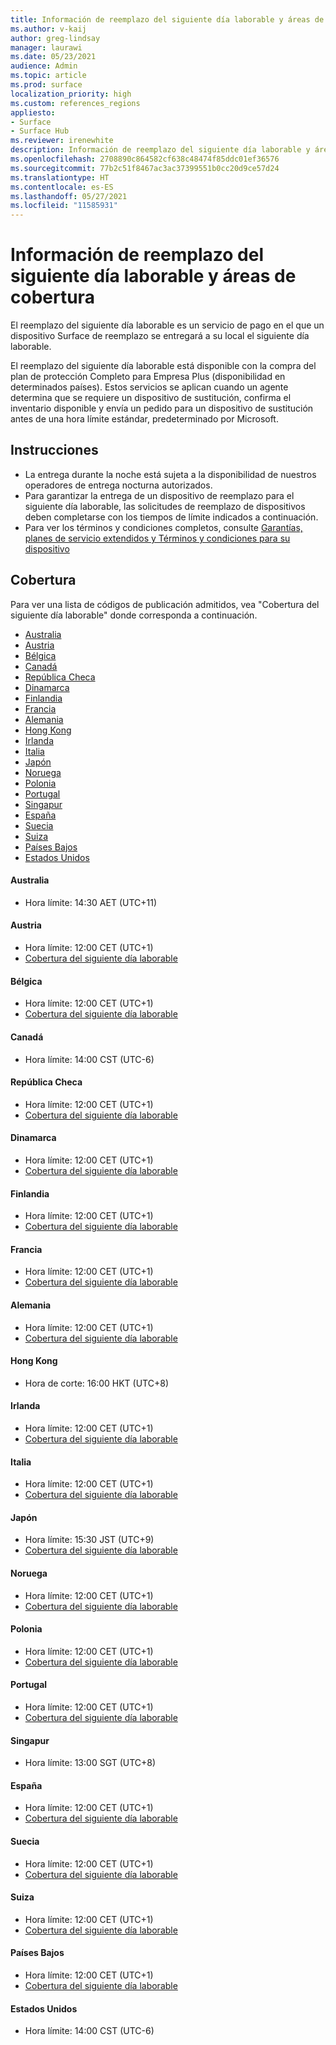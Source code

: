 ```yaml
---
title: Información de reemplazo del siguiente día laborable y áreas de cobertura
ms.author: v-kaij
author: greg-lindsay
manager: laurawi
ms.date: 05/23/2021
audience: Admin
ms.topic: article
ms.prod: surface
localization_priority: high
ms.custom: references_regions
appliesto:
- Surface
- Surface Hub
ms.reviewer: irenewhite
description: Información de reemplazo del siguiente día laborable y áreas de cobertura.
ms.openlocfilehash: 2708890c864582cf638c48474f85ddc01ef36576
ms.sourcegitcommit: 77b2c51f8467ac3ac37399551b0cc20d9ce57d24
ms.translationtype: HT
ms.contentlocale: es-ES
ms.lasthandoff: 05/27/2021
ms.locfileid: "11585931"
---
```

# <a name="next-business-day-replacement-information--coverage-areas"></a>Información de reemplazo del siguiente día laborable y áreas de cobertura

El reemplazo del siguiente día laborable es un servicio de pago en el que un dispositivo Surface de reemplazo se entregará a su local el siguiente día laborable. 

El reemplazo del siguiente día laborable está disponible con la compra del plan de protección Completo para Empresa Plus (disponibilidad en determinados países). Estos servicios se aplican cuando un agente determina que se requiere un dispositivo de sustitución, confirma el inventario disponible y envía un pedido para un dispositivo de sustitución antes de una hora límite estándar, predeterminado por Microsoft. 

## <a name="guidelines"></a>Instrucciones

- La entrega durante la noche está sujeta a la disponibilidad de nuestros operadores de entrega nocturna autorizados.
- Para garantizar la entrega de un dispositivo de reemplazo para el siguiente día laborable, las solicitudes de reemplazo de dispositivos deben completarse con los tiempos de límite indicados a continuación.
- Para ver los términos y condiciones completos, consulte [Garantías, planes de servicio extendidos y Términos y condiciones para su dispositivo](https://support.microsoft.com/topic/warranties-extended-service-plans-and-terms-conditions-for-your-device-eedf7a23-84a7-1a47-480b-0e10503eedf5)

## <a name="coverage"></a>Cobertura

Para ver una lista de códigos de publicación admitidos, vea "Cobertura del siguiente día laborable" donde corresponda a continuación. 

- [Australia](#australia)
- [Austria](#austria)
- [Bélgica](#belgium)
- [Canadá](#canada)
- [República Checa](#czech-republic)
- [Dinamarca](#denmark)
- [Finlandia](#finland)
- [Francia](#france)
- [Alemania](#germany)
- [Hong Kong](#hong-kong)
- [Irlanda](#ireland)
- [Italia](#italy)
- [Japón](#japan)
- [Noruega](#norway)
- [Polonia](#poland)
- [Portugal](#portugal)
- [Singapur](#singapore)
- [España](#spain)
- [Suecia](#sweden)
- [Suiza](#switzerland)
- [Países Bajos](#the-netherlands)
- [Estados Unidos](#united-states)


#### <a name="australia"></a>Australia

- Hora límite: 14:30 AET (UTC+11)

#### <a name="austria"></a>Austria

- Hora límite: 12:00 CET (UTC+1)
- [Cobertura del siguiente día laborable](https://download.microsoft.com/download/5/7/5/575447e3-70c1-468b-a714-22d3cded7a6e/NBD%20Coverage%20-%20Austria%20Post%20Codes%20030321.xlsx)

#### <a name="belgium"></a>Bélgica

- Hora límite: 12:00 CET (UTC+1)
- [Cobertura del siguiente día laborable](https://download.microsoft.com/download/f/b/9/fb95d99c-1403-4ecf-bbde-0bab2af2c2ce/NBD%20Coverage%20-%20Belgium%20Post%20Codes%20030321.xlsx)

#### <a name="canada"></a>Canadá

- Hora límite: 14:00 CST (UTC-6)

#### <a name="czech-republic"></a>República Checa

- Hora límite: 12:00 CET (UTC+1)
- [Cobertura del siguiente día laborable](https://download.microsoft.com/download/9/2/6/926014cb-38b2-4270-b841-d3dc56f6e341/NBD%20Coverage%20-%20Czech%20Republic%20Post%20Codes%20042821.xlsx)

#### <a name="denmark"></a>Dinamarca 

- Hora límite: 12:00 CET (UTC+1) 
- [Cobertura del siguiente día laborable](https://download.microsoft.com/download/9/e/6/9e6b4db6-b9f6-412e-a296-a10b5bc6e591/NBD%20Coverage%20-%20Denmark%20Post%20Codes%20030321.xlsx)

#### <a name="finland"></a>Finlandia

- Hora límite: 12:00 CET (UTC+1)
- [Cobertura del siguiente día laborable](https://download.microsoft.com/download/b/d/d/bddd01a3-6f8e-4bd2-9549-4dbf0a5aee86/NBD%20Coverage%20-%20Finland%20Post%20Codes%20030321.xlsx)

#### <a name="france"></a>Francia

- Hora límite: 12:00 CET (UTC+1)
- [Cobertura del siguiente día laborable](https://download.microsoft.com/download/7/b/0/7b0fa1bb-4c75-474a-83be-6d55e0fa719f/NBD%20Coverage%20-%20France%20Postal%20Codes%20042821.xlsx)

#### <a name="germany"></a>Alemania

- Hora límite: 12:00 CET (UTC+1)
- [Cobertura del siguiente día laborable](https://download.microsoft.com/download/d/4/f/d4f6c11f-ada2-4400-b502-2e722644427b/NBD%20Coverage%20-%20Germany%20Post%20Codes%20042821.xlsx)

#### <a name="hong-kong"></a>Hong Kong

- Hora de corte: 16:00 HKT (UTC+8) 

#### <a name="ireland"></a>Irlanda

- Hora límite: 12:00 CET (UTC+1)
- [Cobertura del siguiente día laborable](https://download.microsoft.com/download/d/6/f/d6f05276-3657-49d3-8871-a2e445b686ef/NBD%20Coverage%20-%20Ireland%20Post%20Codes%20030321.xlsx)

#### <a name="italy"></a>Italia

- Hora límite: 12:00 CET (UTC+1)
- [Cobertura del siguiente día laborable](https://download.microsoft.com/download/6/9/a/69a57c96-f4ce-4f93-a99a-2469ed737351/NBD%20Coverage%20-%20Italy%20Post%20Codes%20030321.xlsx)

#### <a name="japan"></a>Japón

- Hora límite: 15:30 JST (UTC+9)
- [Cobertura del siguiente día laborable](https://download.microsoft.com/download/c/7/8/c781a035-19f7-4563-9dd9-e8c5f3713342/NBD%20Coverage%20-%20Japan%20Post%20Codes%20060121.xlsx)

#### <a name="norway"></a>Noruega

- Hora límite: 12:00 CET (UTC+1)
- [Cobertura del siguiente día laborable](https://download.microsoft.com/download/2/8/0/2803e50f-b7fb-431a-9eb9-efba7fb32260/NBD%20Coverage%20-%20Norway%20Post%20Codes%20032521.xlsx)

#### <a name="poland"></a>Polonia

- Hora límite: 12:00 CET (UTC+1)
- [Cobertura del siguiente día laborable](https://download.microsoft.com/download/f/e/8/fe8b9b43-5f72-4cf1-971d-78dd46f8ea1c/NBD%20Coverage%20-%20Poland%20Post%20Codes%20042821.xlsx
)

#### <a name="portugal"></a>Portugal

- Hora límite: 12:00 CET (UTC+1)
- [Cobertura del siguiente día laborable](https://download.microsoft.com/download/5/1/4/5146ceeb-651c-4b10-afeb-ea1abb733e33/NBD%20Coverage%20-%20Portugal%20Post%20Codes%20030321.xlsx)

#### <a name="singapore"></a>Singapur

- Hora límite: 13:00 SGT (UTC+8)

#### <a name="spain"></a>España

- Hora límite: 12:00 CET (UTC+1)
- [Cobertura del siguiente día laborable](https://download.microsoft.com/download/6/1/d/61da1e35-e17e-4a67-ab81-27cf7a21f91b/NBD%20Coveragef-%20Spain%20Post%20Codes%20030321.xlsx)

#### <a name="sweden"></a>Suecia

- Hora límite: 12:00 CET (UTC+1)
- [Cobertura del siguiente día laborable](https://download.microsoft.com/download/3/c/8/3c8a0591-2ee9-4742-835f-86b8c79b986f/NBD%20Coverage%20-%20Sweden%20Post%20Codes%20030321.xlsx)

#### <a name="switzerland"></a>Suiza

- Hora límite: 12:00 CET (UTC+1)
- [Cobertura del siguiente día laborable](https://download.microsoft.com/download/e/6/9/e69789ca-4617-4b23-afb2-09529f320de3/NBD%20Coverage%20-%20Switzerland%20Post%20Codes%20030321%20update.xlsx)

#### <a name="the-netherlands"></a>Países Bajos

- Hora límite: 12:00 CET (UTC+1)
- [Cobertura del siguiente día laborable](https://download.microsoft.com/download/6/3/f/63f2ff4c-3b8f-465e-9498-0878f7ba70f3/NBD%20Coverage%20-%20Netherlands%20Post%20Codes%20042821.xlsx)

#### <a name="united-states"></a>Estados Unidos 

- Hora límite: 14:00 CST (UTC-6)
